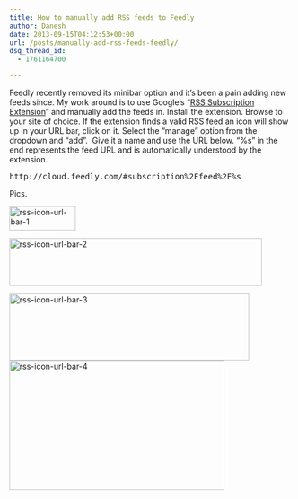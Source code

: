 ```yaml
---
title: How to manually add RSS feeds to Feedly
author: Danesh
date: 2013-09-15T04:12:53+00:00
url: /posts/manually-add-rss-feeds-feedly/
dsq_thread_id:
  - 1761164700

---
```

Feedly recently removed its minibar option and it&#8217;s been a pain adding new feeds since. My work around is to use Google&#8217;s &#8220;[RSS Subscription Extension][1]&#8221; and manually add the feeds in. Install the extension. Browse to your site of choice. If the extension finds a valid RSS feed an icon will show up in your URL bar, click on it. Select the &#8220;manage&#8221; option from the dropdown and &#8220;add&#8221;.  Give it a name and use the URL below. &#8220;%s&#8221; in the end represents the feed URL and is automatically understood by the extension.

<pre>http://cloud.feedly.com/#subscription%2Ffeed%2F%s </pre>

Pics.

[<img loading="lazy" class="alignnone size-full wp-image-3303" alt="rss-icon-url-bar-1" src="/wp-content/uploads/2013/09/rss-icon-url-bar-1.png" width="118" height="43" />][2] 

[<img loading="lazy" class="alignnone size-medium wp-image-3304" alt="rss-icon-url-bar-2" src="/wp-content/uploads/2013/09/rss-icon-url-bar-2-450x85.png" width="450" height="85" srcset="/wp-content/uploads/2013/09/rss-icon-url-bar-2-450x85.png 450w, /wp-content/uploads/2013/09/rss-icon-url-bar-2.png 623w" sizes="(max-width: 450px) 100vw, 450px" />][3] 

[<img loading="lazy" class="alignnone size-medium wp-image-3305" alt="rss-icon-url-bar-3" src="/wp-content/uploads/2013/09/rss-icon-url-bar-3.png" width="427" height="119" />][4]  
[<img loading="lazy" class="alignnone size-medium wp-image-3306" alt="rss-icon-url-bar-4" src="/wp-content/uploads/2013/09/rss-icon-url-bar-4.png" width="383" height="231" />  
][5]

 [1]: https://chrome.google.com/webstore/detail/rss-subscription-extensio/nlbjncdgjeocebhnmkbbbdekmmmcbfjd?utm_source=chrome-ntp-icon
 [2]: /wp-content/uploads/2013/09/rss-icon-url-bar-1.png
 [3]: /wp-content/uploads/2013/09/rss-icon-url-bar-2.png
 [4]: /wp-content/uploads/2013/09/rss-icon-url-bar-3.png
 [5]: /wp-content/uploads/2013/09/rss-icon-url-bar-4.png